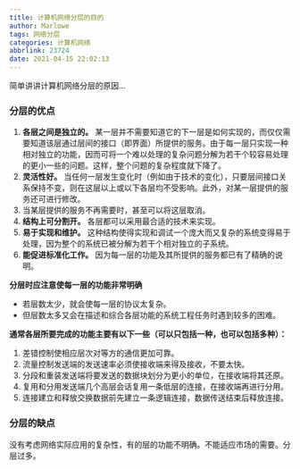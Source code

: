 ```yaml
---
title: 计算机网络分层的目的
author: Marlowe
tags: 网络分层
categories: 计算机网络
abbrlink: 23724
date: 2021-04-15 22:02:13
---
```

简单讲讲计算机网络分层的原因...
<!--more-->

### 分层的优点

1. **各层之间是独立的。** 某一层并不需要知道它的下一层是如何实现的，而仅仅需要知道该层通过层间的接口（即界面）所提供的服务。由于每一层只实现一种相对独立的功能，因而可将一个难以处理的复杂问题分解为若干个较容易处理的更小一些的问题。这样，整个问题的复杂程度就下降了。
2. **灵活性好。** 当任何一层发生变化时（例如由于技术的变化），只要层间接口关系保持不变，则在这层以上或以下各层均不受影响。此外，对某一层提供的服务还可进行修改。
3. 当某层提供的服务不再需要时，甚至可以将这层取消。
4. **结构上可分割开。** 各层都可以采用最合适的技术来实现。
5. **易于实现和维护。** 这种结构使得实现和调试一个庞大而又复杂的系统变得易于处理，因为整个的系统已被分解为若干个相对独立的子系统。
6. **能促进标准化工作。** 因为每一层的功能及其所提供的服务都已有了精确的说明。


**分层时应注意使每一层的功能非常明确**

* 若层数太少，就会使每一层的协议太复杂。
* 但层数太多又会在描述和综合各层功能的系统工程任务时遇到较多的困难。

**通常各层所要完成的功能主要有以下一些（可以只包括一种，也可以包括多种）：**
1. 差错控制使相应层次对等方的通信更加可靠。
2. 流量控制发送端的发送速率必须使接收端来得及接收，不要太快。
3. 分段和重装发送端将要发送的数据块划分为更小的单位，在接收端将其还原。
4. 复用和分用发送端几个高层会话复用一条低层的连接，在接收端再进行分用。
5. 连接建立和释放交换数据前先建立一条逻辑连接，数据传送结束后释放连接。


### 分层的缺点
没有考虑网络实际应用的复杂性，有的层的功能不明确。不能适应市场的需要。分层过多。